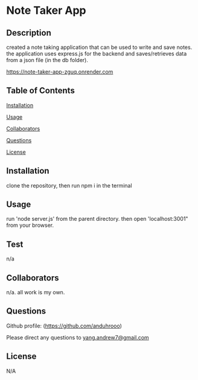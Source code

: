 # Note Taker App


## Description

created a note taking application that can be used to write and save notes. the application uses express.js for the backend and saves/retrieves data from a json file (in the db folder).

https://note-taker-app-zguq.onrender.com

## Table of Contents

[Installation](#installation)

[Usage](#usage)

[Collaborators](#collaborators)

[Questions](#questions)

[License](#license)

## Installation

clone the repository, then run npm i in the terminal

## Usage

run 'node server.js' from the parent directory. then open 'localhost:3001" from your browser.

## Test

n/a

## Collaborators

n/a. all work is my own.

## Questions

Github profile: (https://github.com/anduhrooo)

Please direct any questions to yang.andrew7@gmail.com

## License

N/A